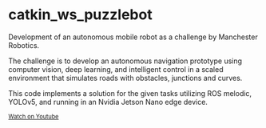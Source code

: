# catkin_ws_puzzlebot
Development of an autonomous mobile robot as a challenge by Manchester Robotics.

The challenge is to develop an autonomous navigation prototype using computer vision, deep learning, and intelligent control in a scaled environment
that simulates roads with obstacles, junctions and curves.

This code implements a solution for the given tasks utilizing ROS melodic, YOLOv5, and running in an Nvidia Jetson Nano edge device.

<small><a href="https://www.youtube.com/watch?v=lhTBHQspGjc">Watch on Youtube</a></small><br>
